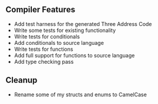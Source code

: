 ## Compiler Features
* Add test harness for the generated Three Address Code
* Write some tests for existing functionality
* Write tests for conditionals
* Add conditionals to source language
* Write tests for functions
* Add full support for functions to source language
* Add type checking pass

## Cleanup
* Rename some of my structs and enums to CamelCase
